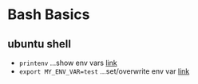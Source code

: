 # Bash Basics

## ubuntu shell

- `printenv` ...show env vars [link](https://www3.ntu.edu.sg/home/ehchua/programming/howto/Environment_Variables.html#zz-3.1)
- `export MY_ENV_VAR=test`  ...set/overwrite env var [link](https://linuxhandbook.com/envsubst-command/)
